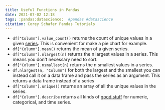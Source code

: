 ```yaml
---
title: Useful Functions in Pandas
date: 2021-07-02 12:18
tags: :pandas:datascience:  #pandas #datascience
citation: Corey Schafer Pandas Tutorials
---
```

- `df["Column"].value_count()` returns the count of unique values in a given [series](202107021207.md). This is convenient for make a pie chart for example.
- `df["Column"].mean()` returns the mean of a given series.
- `df["Column"].nlargest(n)` returns the n largest values in a series. This means you don't necessary need to sort. 
- `df["Column"].nsmallest(n)` returns the n smallest values in a series. 
- `df.nlargest(n, "Column")` for both the largest and the smallest you can instead call it on a data frame and pass the series as an argument. This returns a data frame instead of a series
- `df["Column"].unique()` returns an array of all the unique values in the series.
- `df["Column"].describe` returns all kinds of [good stuff](https://pandas.pydata.org/pandas-docs/stable/reference/api/pandas.DataFrame.describe.html) for numeric, categorical, and time series.

